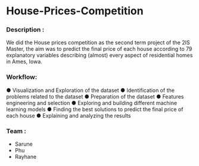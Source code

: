 # House-Prices-Competition

### Description :
We did the House prices competition as the second term project of the 2IS Master, the aim was to predict the final price of each house according to 79 explanatory variables describing (almost) every aspect of residential homes in Ames, Iowa.

### Workflow:
● Visualization and Exploration of the dataset
● Identification of the problems related to the dataset
● Preparation of the dataset
● Features engineering and selection
● Exploring and building different machine learning models
● Finding the best solutions to predict the final price of each house
● Explaining and analyzing the results

### Team :
- Sarune 
- Phu
- Rayhane
